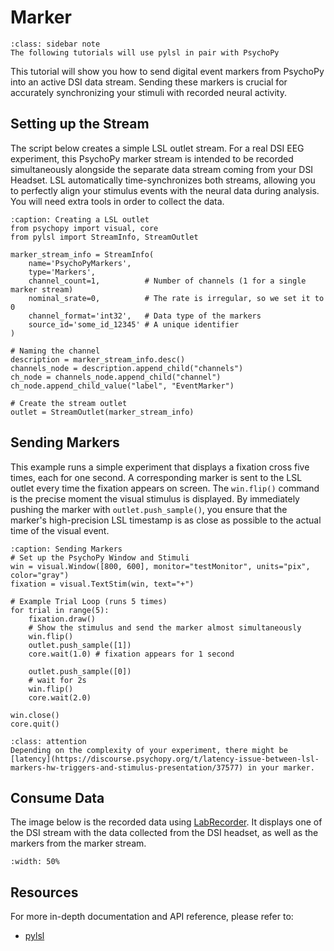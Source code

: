 # Marker

```{admonition} LSL
:class: sidebar note
The following tutorials will use pylsl in pair with PsychoPy
```

This tutorial will show you how to send digital event markers from PsychoPy into an active DSI data stream. Sending these markers is crucial for accurately synchronizing your stimuli with recorded neural activity.

## Setting up the Stream

The script below creates a simple LSL outlet stream. For a real DSI EEG experiment, this PsychoPy marker stream is intended to be recorded simultaneously alongside the separate data stream coming from your DSI Headset. LSL automatically time-synchronizes both streams, allowing you to perfectly align your stimulus events with the neural data during analysis. You will need extra tools in order to collect the data.

```{code-block} python
:caption: Creating a LSL outlet
from psychopy import visual, core
from pylsl import StreamInfo, StreamOutlet

marker_stream_info = StreamInfo(
    name='PsychoPyMarkers',
    type='Markers',
    channel_count=1,          # Number of channels (1 for a single marker stream)
    nominal_srate=0,          # The rate is irregular, so we set it to 0
    channel_format='int32',   # Data type of the markers
    source_id='some_id_12345' # A unique identifier
)

# Naming the channel
description = marker_stream_info.desc()
channels_node = description.append_child("channels")
ch_node = channels_node.append_child("channel")
ch_node.append_child_value("label", "EventMarker")

# Create the stream outlet
outlet = StreamOutlet(marker_stream_info)
```

## Sending Markers

This example runs a simple experiment that displays a fixation cross five times, each for one second. A corresponding marker is sent to the LSL outlet every time the fixation appears on screen. The ```win.flip()``` command is the precise moment the visual stimulus is displayed. By immediately pushing the marker with ```outlet.push_sample()```, you ensure that the marker's high-precision LSL timestamp is as close as possible to the actual time of the visual event.

```{code-block} python
:caption: Sending Markers
# Set up the PsychoPy Window and Stimuli
win = visual.Window([800, 600], monitor="testMonitor", units="pix", color="gray")
fixation = visual.TextStim(win, text="+")

# Example Trial Loop (runs 5 times) 
for trial in range(5):
    fixation.draw()
    # Show the stimulus and send the marker almost simultaneously
    win.flip()
    outlet.push_sample([1]) 
    core.wait(1.0) # fixation appears for 1 second

    outlet.push_sample([0]) 
    # wait for 2s
    win.flip()
    core.wait(2.0) 

win.close()
core.quit()
```

```{admonition} Latency
:class: attention
Depending on the complexity of your experiment, there might be [latency](https://discourse.psychopy.org/t/latency-issue-between-lsl-markers-hw-triggers-and-stimulus-presentation/37577) in your marker. 
```

## Consume Data

The image below is the recorded data using [LabRecorder](https://github.com/labstreaminglayer/App-LabRecorder). It displays one of the DSI stream with the data collected from the DSI headset, as well as the markers from the marker stream.

```{image} ../../_static/psychopy-consume.png
:width: 50%
```

## Resources

For more in-depth documentation and API reference, please refer to:

* [pylsl](https://github.com/labstreaminglayer/pylsl)
